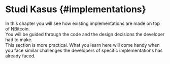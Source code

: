 # Studi Kasus {#implementations}

In this chapter you will see how existing implementations are made on top of NBitcoin.  
You will be guided through the code and the design decisions the developer had to make.  
This section is more practical. What you learn here will come handy when you face similar challenges the developers of specific implementations has already faced.

